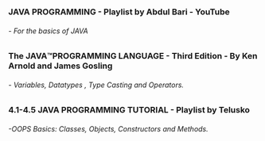 ### JAVA PROGRAMMING - Playlist by Abdul Bari - YouTube
###### - For the basics of JAVA

### The JAVA™️PROGRAMMING LANGUAGE - Third Edition - By Ken Arnold and James Gosling
###### - Variables, Datatypes , Type Casting and Operators.

### 4.1-4.5 JAVA PROGRAMMING TUTORIAL - Playlist by Telusko
###### -OOPS Basics: Classes, Objects, Constructors and Methods.
